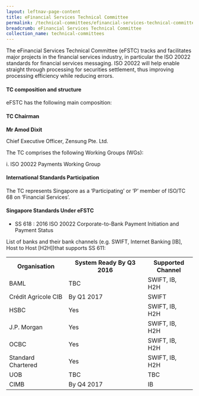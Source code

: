 ```yaml
---
layout: leftnav-page-content
title: eFinancial Services Technical Committee
permalink: /technical-committees/efinancial-services-technical-committee/
breadcrumb: eFinancial Services Technical Committee
collection_name: technical-committees
---
```


The eFinancial Services Technical Committee (eFSTC) tracks and facilitates major projects in the financial services industry, in particular the ISO 20022 standards for financial services messaging. ISO 20022 will help enable straight through processing for securities settlement, thus improving processing efficiency while reducing errors.

#### TC composition and structure
eFSTC has the following main composition:

#### TC Chairman

**Mr Amod Dixit**

Chief Executive Officer, Zensung Pte. Ltd.

The TC comprises the following Working Groups (WGs):

i. ISO 20022 Payments Working Group


#### International Standards Participation
The TC represents Singapore as a ‘Participating’ or ‘P’ member of ISO/TC 68 on ‘Financial Services’.


#### Singapore Standards Under eFSTC

* SS 618 : 2016   ISO 20022 Corporate-to-Bank Payment Initiation and Payment Status


List of banks and their bank channels (e.g. SWIFT, Internet Banking [IB], Host to Host [H2H])that supports SS 611:

<table class="tg">
  <tr>
    <th class="tg-6e8n">Organisation</th>
    <th class="tg-6e8n">System Ready By Q3 2016</th>
    <th class="tg-6e8n">Supported<br>Channel</th>
  </tr>
  <tr>
    <td class="tg-fymr">BAML</td>
    <td class="tg-0pky">TBC</td>
    <td class="tg-0pky">SWIFT, IB, H2H</td>
  </tr>
  <tr>
    <td class="tg-fymr">Crédit Agricole CIB</td>
    <td class="tg-0pky">By Q1 2017</td>
    <td class="tg-0pky">SWIFT</td>
  </tr>
  <tr>
    <td class="tg-fymr">HSBC</td>
    <td class="tg-0pky">Yes</td>
    <td class="tg-0pky">SWIFT, IB, H2H</td>
  </tr>
  <tr>
    <td class="tg-1wig">J.P. Morgan</td>
    <td class="tg-0lax">Yes</td>
    <td class="tg-0lax">SWIFT, IB, H2H</td>
  </tr>
  <tr>
    <td class="tg-1wig">OCBC</td>
    <td class="tg-0lax">Yes</td>
    <td class="tg-0lax">SWIFT, IB, H2H</td>
  </tr>
  <tr>
    <td class="tg-1wig">Standard Chartered</td>
    <td class="tg-0lax">Yes</td>
    <td class="tg-0lax">SWIFT, IB, H2H</td>
  </tr>
  <tr>
    <td class="tg-1wig">UOB</td>
    <td class="tg-0lax">TBC</td>
    <td class="tg-0lax">TBC</td>
  </tr>
  <tr>
    <td class="tg-1wig">CIMB</td>
    <td class="tg-0lax">By Q4 2017</td>
    <td class="tg-0lax">IB</td>
  </tr>
</table>
